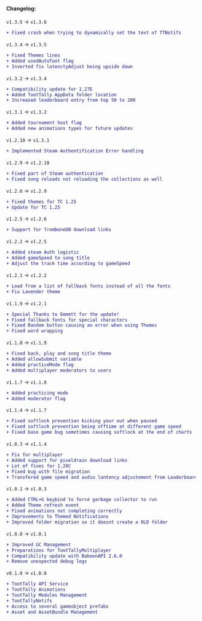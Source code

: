 #### Changelog:

`v1.3.5` -> `v1.3.6`
```diff
+ Fixed crash when trying to dynamically set the text of TTNotifs
```

`v1.3.4` -> `v1.3.5`
```diff
+ Fixed Themes lines
+ Added usedAutoToot flag
+ Inverted fix latenctyAdjust being upside down
```

`v1.3.2` -> `v1.3.4`
```diff
+ Compatibility update for 1.27E
+ Added TootTally AppData folder location
+ Increased leaderboard entry from top 50 to 200
```

`v1.3.1` -> `v1.3.2`
```diff
+ Added tournament host flag
+ Added new animations types for future updates
```

`v1.2.10` -> `v1.3.1`
```diff
+ Implemented Steam Authentification Error handling
```

`v1.2.9` -> `v1.2.10`
```diff
+ Fixed part of Steam authentication
+ Fixed song reloads not reloading the collections as well
```

`v1.2.6` -> `v1.2.9`
```diff
+ Fixed themes for TC 1.25
+ Update for TC 1.25
```

`v1.2.5` -> `v1.2.6`
```diff
+ Support for TromboneDB download links
```

`v1.2.2` -> `v1.2.5`
```diff
+ Added steam Auth logistic
+ Added gameSpeed to song title
+ Adjust the track time according to gameSpeed
```

`v1.2.1` -> `v1.2.2`
```diff
+ Load from a list of fallback fonts instead of all the fonts
+ Fix Lavender theme
```

`v1.1.9` -> `v1.2.1`

```diff
+ Special Thanks to Emmett for the update!
+ Fixed fallback fonts for special characters
+ Fixed Random button causing an error when using Themes
+ Fixed word wrapping
```

`v1.1.8` -> `v1.1.9`

```diff
+ Fixed back, play and song title theme
+ Added allowSubmit variable
+ Added practiceMode flag
+ Added multiplayer moderators to users
```

`v1.1.7` -> `v1.1.8`

```diff
+ Added practicing mode
+ Added moderator flag
```

`v1.1.4` -> `v1.1.7`

```diff
+ Fixed softlock prevention kicking your out when paused
+ Fixed softlock prevention being offtime at different game speed
+ Fixed base game bug sometimes causing softlock at the end of charts
```

`v1.0.3` -> `v1.1.4`

```diff
+ Fix for multiplayer
+ Added support for pixeldrain download links
+ Lot of fixes for 1.20C
+ Fixed bug with file migration
+ Transfered game speed and audio lantency adjustement from Leaderboard module to Core
```

`v1.0.1` -> `v1.0.3`

```diff
+ Added CTRL+G keybind to force garbage collector to run
+ Added Theme refresh event
+ Fixed animations not completing correctly
+ Improvements to Themed Notifications
+ Improved folder migration so it doesnt create a OLD folder
```

`v1.0.0` -> `v1.0.1`

```diff
+ Improved GC Management
+ Preparations for TootTallyMultiplayer
+ Compatibility update with BaboonAPI 2.6.0
+ Remove unexpected debug logs
```

`v0.1.0` -> `v1.0.0`

```diff
+ TootTally API Service
+ TootTally Animations
+ TootTally Modules Management
+ TootTallyNotifs
+ Access to several gameobject prefabs
+ Asset and AssetBundle Management
```
